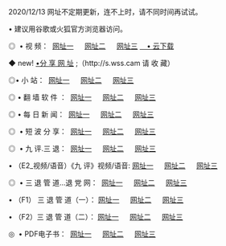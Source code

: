 <p>2020/12/13 网址不定期更新，连不上时，请不同时间再试试。
<p>• 建议用谷歌或火狐官方浏览器访问。
<p>◎  • 视 频： 
<a href="http://het.guitarhaven.com/" target="_blank">网址一</a> 　 
<a href="http://hrj.guitarhaven.com/" target="_blank">网址二</a> 　 
<a href="http://hrj.guitarhaven.com/b.html" target="_blank">网址三</a>
<a href="https://yadi.sk/d/d0sUeAOpal3njw" target="_blank">　• 云下载 </a></p>
<p>◆ new! <a href="http://hur.guitarhaven.com/a.html">•分 享 网 址</a> ;（http://s.wss.cam 请 收 藏） </p>

<p>◎•  小 站：  
<a href="http://het.guitarhaven.com/f.html" target="_blank">网址一</a> 　 
<a href="http://hrj.guitarhaven.com/h.html" target="_blank">网址二</a> 　 
<a href="http://hrj.guitarhaven.com/k/" target="_blank">网址三</a></p><p>

<p>◎  • 翻 墙 软 件 ：  
<a href="http://het.guitarhaven.com/ff/" target="_blank">网址一</a> 　 
<a href="http://hrj.guitarhaven.com/s/read/a1_nd.html" target="_blank">网址二</a> 　 
<a href="http://hrj.guitarhaven.com/ff/index.html" target="_blank">网址三</a></p>
<p>◎  • 每 日 新 闻：  
<a href="http://het.guitarhaven.com/day/" target="_blank">网址一</a> 　 
<a href="http://hrj.guitarhaven.com/day/" target="_blank">网址二</a> 　 
<a href="http://hrj.guitarhaven.com/day/index.html" target="_blank">网址三</a></p>
<p>◎   • 短 波 分 享：  
<a href="http://het.guitarhaven.com/h/" target="_blank">网址一</a> 　 
<a href="http://hrj.guitarhaven.com/h/" target="_blank">网址二</a> 　 
<a href="http://hrj.guitarhaven.com/h/index.html" target="_blank">网址三</a></p>
<p>◎   • 九 评.三 退：  
<a href="http://het.guitarhaven.com/t/" target="_blank">网址一</a> 　 
<a href="http://hrj.guitarhaven.com/v2/index.html" target="_blank">网址二</a> 　 
<a href="http://hrj.guitarhaven.com/tt/index.html" target="_blank">网址三</a> 　</p>
<p>  • （E2_视频/语音）《九 评》视频/语音: 
<a href="http://hrj.guitarhaven.com/7738.html" target="_blank">网址一</a> 　 
<a href="http://hrj.guitarhaven.com/7614.html" target="_blank">网址二</a> 　 
<a href="http://hrj.guitarhaven.com/7633.html" target="_blank">网址三</a></p>
<p>◎   • 三 退 管 道...退 党 网：  
<a href="http://het.guitarhaven.com/go/td1.html" target="_blank">网址一</a> 　 
<a href="http://hrj.guitarhaven.com/go/td2.html" target="_blank">网址二</a> 　 
<a href="http://hrj.guitarhaven.com/go/td3.html" target="_blank">网址三</a></p>
<p>  • （F1） 三 退 管 道（一）： 
<a href="http://het.guitarhaven.com/dd/" target="_blank">网址一</a> 　 
<a href="http://hrj.guitarhaven.com/s/read/a1_tdx.html" target="_blank">网址二</a> 　 
<a href="http://hrj.guitarhaven.com/dd/" target="_blank">网址三</a></p>
<p>  • （F2）三 退 管 道（二）： 
<a href="http://hrj.guitarhaven.com/d/" target="_blank">网址一</a> 　 
<a href="http://het.guitarhaven.com/d/index.html" target="_blank">网址二</a> 　 
<a href="http://hrj.guitarhaven.com/d/" target="_blank">网址三</a></p>
<p>◎   • PDF电子书：  
<a href="http://het.guitarhaven.com/p/" target="_blank">网址一</a> 　 
<a href="http://hrj.guitarhaven.com/p/index.html" target="_blank">网址二</a> 　 
<a href="http://hrj.guitarhaven.com/p/" target="_blank">网址三</a></p>
